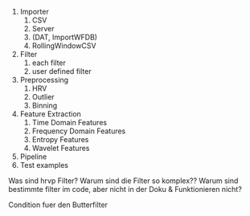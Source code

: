 1. Importer
   1. CSV
   2. Server
   3. (DAT, ImportWFDB)
   4. RollingWindowCSV
2. Filter
   1. each filter
   2. user defined filter
3. Preprocessing
   1. HRV
   2. Outlier
   3. Binning
4. Feature Extraction
   1. Time Domain Features
   2. Frequency Domain Features
   3. Entropy Features
   4. Wavelet Features
5. Pipeline
6. Test examples

Was sind hrvp Filter?
Warum sind die Filter so komplex??
Warum sind bestimmte filter im code, aber nicht in der Doku & Funktionieren nicht?

Condition fuer den Butterfilter